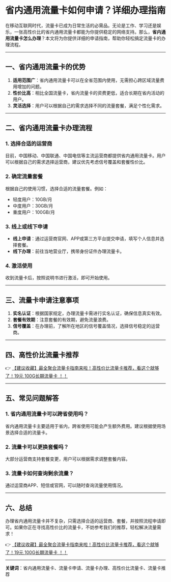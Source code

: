 # 省内通用流量卡如何申请？详细办理指南

在移动互联网时代，流量卡已成为日常生活的必需品。无论是工作、学习还是娱乐，一张高性价比的省内通用流量卡都能为你提供稳定的网络支持。那么，**省内通用流量卡怎么办理**？本文将为你提供详细的申请指南，帮助你轻松搞定流量卡的办理流程。

---

## 一、省内通用流量卡的优势

1. **适用范围广**：省内通用流量卡可以在全省范围内使用，无需担心跨区域流量费用增加的问题。
2. **性价比高**：相比全国流量卡，省内流量卡的资费更低，适合长期在省内活动的用户。
3. **灵活选择**：用户可以根据自己的需求选择不同的流量套餐，满足个性化需求。

---

## 二、省内通用流量卡办理流程

### 1. 选择合适的运营商
目前，中国移动、中国联通、中国电信等主流运营商都提供省内通用流量卡。用户可以根据自己的需求选择运营商，建议优先考虑信号覆盖和套餐性价比。

### 2. 确定流量套餐
根据自己的使用习惯，选择合适的流量套餐。例如：
- 轻度用户：10GB/月
- 中度用户：30GB/月
- 重度用户：100GB/月

### 3. 线上或线下申请
- **线上申请**：通过运营商官网、APP或第三方平台提交申请，填写个人信息并选择套餐。
- **线下办理**：前往当地营业厅，携带身份证件办理流量卡。

### 4. 激活使用
收到流量卡后，按照说明书进行激活，即可开始使用。

---

## 三、流量卡申请注意事项

1. **实名认证**：根据国家规定，办理流量卡需进行实名认证，确保信息真实有效。
2. **套餐有效期**：注意套餐的有效期，避免流量浪费。
3. **信号覆盖**：在办理前，了解所在地区的信号覆盖情况，选择信号稳定的运营商。

---

## 四、高性价比流量卡推荐

👉 [【建议收藏】最全聚合流量卡指南来啦！高性价比流量卡推荐，看这个就够了！19元 100G长期流量卡 ！！](https://bit.ly/Liuliangka)

---

## 五、常见问题解答

### 1. 省内通用流量卡可以跨省使用吗？
省内通用流量卡主要适用于省内，跨省使用可能会产生额外费用。建议根据使用场景选择合适的流量卡。

### 2. 流量卡可以更换套餐吗？
大部分运营商支持套餐变更，用户可以根据需求调整套餐内容。

### 3. 流量卡如何查询剩余流量？
通过运营商APP、短信或官网，可以随时查询流量使用情况。

---

## 六、总结

办理省内通用流量卡并不复杂，只需选择合适的运营商、套餐，并按照流程申请即可。如果你正在寻找高性价比的流量卡，不妨参考我们的推荐，轻松解决流量需求！

👉 [【建议收藏】最全聚合流量卡指南来啦！高性价比流量卡推荐，看这个就够了！19元 100G长期流量卡 ！！](https://bit.ly/Liuliangka)

---

**关键词**：省内通用流量卡、流量卡申请、流量卡办理、高性价比流量卡、流量卡推荐